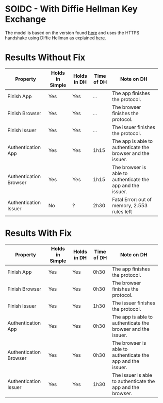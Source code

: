 # SOIDC - With Diffie Hellman Key Exchange

The model is based on the version found [here](/soidc/soidc) and uses the HTTPS handshake using Diffie Hellman as explained [here](/https).

# Results Without Fix

| Property  | Holds in Simple | Holds in DH | Time of DH | Note on DH |
| ------------- | ------------- | ------------- | ------------- | ------------- |
| Finish App | Yes  | Yes | ... | The app finishes the protocol. |
| Finish Browser | Yes  | Yes | ... | The browser finishes the protocol. |
| Finish Issuer | Yes  | Yes | ... | The issuer finishes the protocol. |
| Authentication App | Yes | Yes  | 1h15 | The app is able to authenticate the browser and the issuer. |
| Authentication Browser | Yes | Yes | 1h15 | The browser is able to authenticate the app and the issuer. |
| Authentication Issuer  | No | ? | 2h30 | Fatal Error: out of memory, 2.553 rules left |

# Results With Fix

| Property  | Holds in Simple | Holds in DH | Time of DH | Note on DH |
| ------------- | ------------- | ------------- | ------------- | ------------- |
| Finish App | Yes  | Yes | 0h30 | The app finishes the protocol. |
| Finish Browser | Yes  | Yes | 0h30 | The browser finishes the protocol. |
| Finish Issuer | Yes  | Yes | 1h30 | The issuer finishes the protocol. |
| Authentication App | Yes | Yes  | 0h30 | The app is able to authenticate the browser and the issuer. |
| Authentication Browser | Yes | Yes | 0h30 | The browser is able to authenticate the app and the issuer. |
| Authentication Issuer  | Yes | Yes | 1h30 | The issuer is able to authenticate the app and the browser. |
